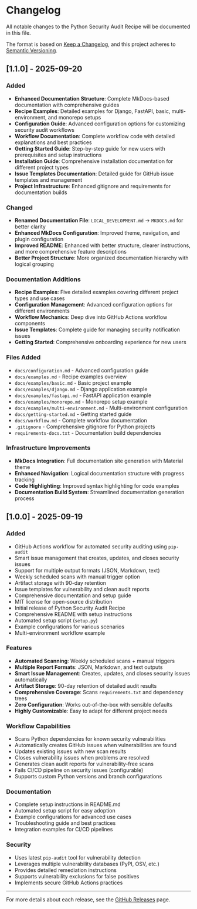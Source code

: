 # Changelog

All notable changes to the Python Security Audit Recipe will be documented in this file.

The format is based on [Keep a Changelog](https://keepachangelog.com/en/1.0.0/),
and this project adheres to [Semantic Versioning](https://semver.org/spec/v2.0.0.html).

## [1.1.0] - 2025-09-20

### Added

- **Enhanced Documentation Structure**: Complete MkDocs-based documentation with comprehensive guides
- **Recipe Examples**: Detailed examples for Django, FastAPI, basic, multi-environment, and monorepo setups
- **Configuration Guide**: Advanced configuration options for customizing security audit workflows
- **Workflow Documentation**: Complete workflow code with detailed explanations and best practices
- **Getting Started Guide**: Step-by-step guide for new users with prerequisites and setup instructions
- **Installation Guide**: Comprehensive installation documentation for different project types
- **Issue Templates Documentation**: Detailed guide for GitHub issue templates and management
- **Project Infrastructure**: Enhanced gitignore and requirements for documentation builds

### Changed

- **Renamed Documentation File**: `LOCAL_DEVELOPMENT.md` → `MKDOCS.md` for better clarity
- **Enhanced MkDocs Configuration**: Improved theme, navigation, and plugin configuration
- **Improved README**: Enhanced with better structure, clearer instructions, and more comprehensive feature descriptions
- **Better Project Structure**: More organized documentation hierarchy with logical grouping

### Documentation Additions

- **Recipe Examples**: Five detailed examples covering different project types and use cases
- **Configuration Management**: Advanced configuration options for different environments
- **Workflow Mechanics**: Deep dive into GitHub Actions workflow components
- **Issue Templates**: Complete guide for managing security notification issues
- **Getting Started**: Comprehensive onboarding experience for new users

### Files Added

- `docs/configuration.md` - Advanced configuration guide
- `docs/examples.md` - Recipe examples overview
- `docs/examples/basic.md` - Basic project example
- `docs/examples/django.md` - Django application example
- `docs/examples/fastapi.md` - FastAPI application example
- `docs/examples/monorepo.md` - Monorepo setup example
- `docs/examples/multi-environment.md` - Multi-environment configuration
- `docs/getting-started.md` - Getting started guide
- `docs/workflow.md` - Complete workflow documentation
- `.gitignore` - Comprehensive gitignore for Python projects
- `requirements-docs.txt` - Documentation build dependencies

### Infrastructure Improvements

- **MkDocs Integration**: Full documentation site generation with Material theme
- **Enhanced Navigation**: Logical documentation structure with progress tracking
- **Code Highlighting**: Improved syntax highlighting for code examples
- **Documentation Build System**: Streamlined documentation generation process

## [1.0.0] - 2025-09-19

### Added

- GitHub Actions workflow for automated security auditing using `pip-audit`
- Smart issue management that creates, updates, and closes security issues
- Support for multiple output formats (JSON, Markdown, text)
- Weekly scheduled scans with manual trigger option
- Artifact storage with 90-day retention
- Issue templates for vulnerability and clean audit reports
- Comprehensive documentation and setup guide
- MIT license for open-source distribution
- Initial release of Python Security Audit Recipe
- Comprehensive README with setup instructions
- Automated setup script (`setup.py`)
- Example configurations for various scenarios
- Multi-environment workflow example

### Features

- **Automated Scanning**: Weekly scheduled scans + manual triggers
- **Multiple Report Formats**: JSON, Markdown, and text outputs
- **Smart Issue Management**: Creates, updates, and closes security issues automatically
- **Artifact Storage**: 90-day retention of detailed audit results
- **Comprehensive Coverage**: Scans `requirements.txt` and dependency trees
- **Zero Configuration**: Works out-of-the-box with sensible defaults
- **Highly Customizable**: Easy to adapt for different project needs

### Workflow Capabilities

- Scans Python dependencies for known security vulnerabilities
- Automatically creates GitHub issues when vulnerabilities are found
- Updates existing issues with new scan results
- Closes vulnerability issues when problems are resolved
- Generates clean audit reports for vulnerability-free scans
- Fails CI/CD pipeline on security issues (configurable)
- Supports custom Python versions and branch configurations

### Documentation

- Complete setup instructions in README.md
- Automated setup script for easy adoption
- Example configurations for advanced use cases
- Troubleshooting guide and best practices
- Integration examples for CI/CD pipelines

### Security

- Uses latest `pip-audit` tool for vulnerability detection
- Leverages multiple vulnerability databases (PyPI, OSV, etc.)
- Provides detailed remediation instructions
- Supports vulnerability exclusions for false positives
- Implements secure GitHub Actions practices

---

For more details about each release, see the [GitHub Releases](https://github.com/trivedi-vatsal/pysec-recipes/releases) page.
